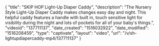 {
    "title": "SKIP HOP Light-Up Diaper Caddy",
    "description": "The Nursery Style Light-Up Diaper Caddy makes changes easy day and night. This helpful caddy features a handle with built in, touch sensitive light for visibility during the night and lots of pockets for all of your baby's things.",
    "videoid": "137711137",
    "date_created": "1516032922",
    "date_modified": "1516208459",
    "type": "captivate",
    "layout": "video",
    "url": "\/v\/sh-lightupdiapercaddy-mp4\/137711137"
}